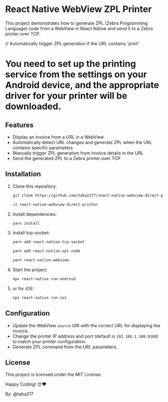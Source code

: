 
# React Native WebView ZPL Printer

This project demonstrates how to generate ZPL (Zebra Programming Language) code from a WebView in React Native and send it to a Zebra printer over TCP.
    
// Automatically trigger ZPL generation if the URL contains 'print'


# You need to set up the printing service from the settings on your Android device, and the appropriate driver for your printer will be downloaded.

## Features
- Display an invoice from a URL in a WebView
- Automatically detect URL changes and generate ZPL when the URL contains specific parameters
- Manually trigger ZPL generation from invoice details in the URL
- Send the generated ZPL to a Zebra printer over TCP

## Installation

1. Clone this repository:
    ```bash
    git clone https://github.com/taba2177/react-native-webview-direct-printer.git

    cd react-native-webview-direct-printer
    ```

1. Install dependencies:
    ```bash
    yarn install
    ```

2. Install tcp-socket:
    ```bash
    yarn add react-native-tcp-socket

    yarn add react-native-zpl-code
    
    yarn react-native-webview


5. Start the project:
    ```bash
    npx react-native run-android
    ```

6.  or for iOS:
    ```bash
    npx react-native run-ios
    ```

## Configuration
- Update the WebView `source` URI with the correct URL for displaying the invoice.
- Change the printer IP address and port (default is `192.168.1.100:9100`) to match your printer configuration.
- Generate ZPL command from the URL parameters.


## License
This project is licensed under the MIT License.

Happy Coding! 😊❤️

By: @taba217
